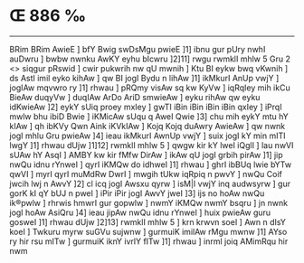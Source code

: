 # Œ 886 ‰
---
BRim BRim AwieE ] bfY Bwig swDsMgu pwieE ]1] ibnu gur pUry nwhI auDwru
] bwbw nwnku AwKY eyhu bIcwru ]2]11]
rwgu rwmklI mhlw 5 Gru 2
<> siqgur pRswid ]
cwir pukwrih nw qU mwnih ] Ktu BI eykw bwq vKwnih ] ds AstI imil
eyko kihAw ] qw BI jogI Bydu n lihAw ]1] ikMkurI AnUp vwjY ] jogIAw
mqvwro ry ]1] rhwau ] pRQmy visAw sq kw KyVw ] iqRqIey mih ikCu
BieAw duqyVw ] duqIAw ArDo AriD smwieAw ] eyku rihAw qw eyku
idKwieAw ]2] eykY sUiq proey mxIey ] gwTI iBin iBin iBin iBin qxIey
] iPrqI mwlw bhu ibiD Bwie ] iKMicAw sUqu q AweI Qwie ]3] chu mih
eykY mtu hY kIAw ] qh ibKVy Qwn Aink iKVkIAw ] Kojq Kojq duAwry
AwieAw ] qw nwnk jogI mhlu Gru pwieAw ]4] ieau ikMkurI AwnUp vwjY ]
suix jogI kY min mITI lwgY ]1] rhwau dUjw ]1]12] rwmklI mhlw 5 ]
qwgw kir kY lweI iQglI ] lau nwVI sUAw hY AsqI ] AMBY kw kir fMfw
DirAw ] ikAw qU jogI grbih pirAw ]1] jip nwQu idnu rYnweI ] qyrI
iKMQw do idhweI ]1] rhwau ] ghrI ibBUq lwie bYTw qwVI ] myrI qyrI muMdRw
DwrI ] mwgih tUkw iqRpiq n pwvY ] nwQu Coif jwcih lwj n AwvY ]2] cl
icq jogI Awsxu qyrw ] isM|I vwjY inq audwsyrw ] gur gorK kI qY bUJ n
pweI ] iPir iPir jogI AwvY jweI ]3] ijs no hoAw nwQu ik®pwlw ]
rhrwis hmwrI gur gopwlw ] nwmY iKMQw nwmY bsqru ] jn nwnk jogI hoAw
AsiQru ]4] ieau jipAw nwQu idnu rYnweI ] huix pwieAw guru gosweI ]1]
rhwau dUjw ]2]13] rwmklI mhlw 5 ] krn krwvn soeI ] Awn n dIsY
koeI ] Twkuru myrw suGVu sujwnw ] gurmuiK imilAw rMgu mwnw ]1] AYso ry
hir rsu mITw ] gurmuiK iknY ivrlY fITw ]1] rhwau ] inrml joiq AMimRqu
hir nwm
####
